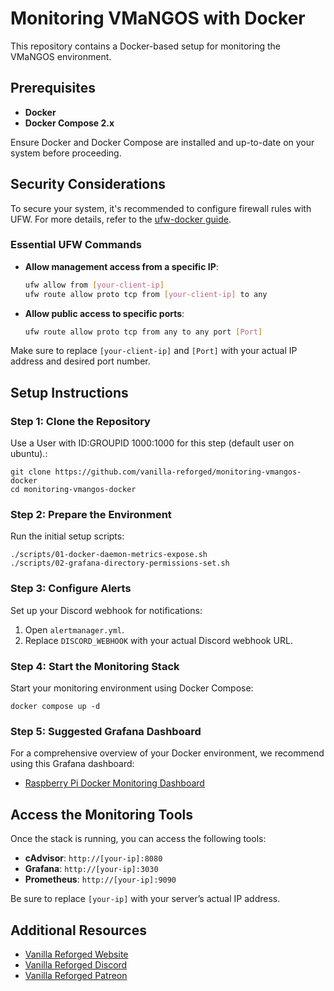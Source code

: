 # Monitoring VMaNGOS with Docker

This repository contains a Docker-based setup for monitoring the VMaNGOS environment.

## Prerequisites

- **Docker**
- **Docker Compose 2.x**

Ensure Docker and Docker Compose are installed and up-to-date on your system before proceeding.

## Security Considerations

To secure your system, it's recommended to configure firewall rules with UFW. For more details, refer to the [ufw-docker guide](https://github.com/chaifeng/ufw-docker).

### Essential UFW Commands

- **Allow management access from a specific IP**:
    ```sh
    ufw allow from [your-client-ip]
    ufw route allow proto tcp from [your-client-ip] to any
    ```

- **Allow public access to specific ports**:
    ```sh
    ufw route allow proto tcp from any to any port [Port]
    ```

Make sure to replace `[your-client-ip]` and `[Port]` with your actual IP address and desired port number.

## Setup Instructions

### Step 1: Clone the Repository

Use a User with ID:GROUPID 1000:1000 for this step (default user on ubuntu).:

    git clone https://github.com/vanilla-reforged/monitoring-vmangos-docker
    cd monitoring-vmangos-docker

### Step 2: Prepare the Environment

Run the initial setup scripts:

    ./scripts/01-docker-daemon-metrics-expose.sh
    ./scripts/02-grafana-directory-permissions-set.sh

### Step 3: Configure Alerts

Set up your Discord webhook for notifications:

1. Open `alertmanager.yml`.
2. Replace `DISCORD_WEBHOOK` with your actual Discord webhook URL.

### Step 4: Start the Monitoring Stack

Start your monitoring environment using Docker Compose:

    docker compose up -d

### Step 5: Suggested Grafana Dashboard

For a comprehensive overview of your Docker environment, we recommend using this Grafana dashboard:

- [Raspberry Pi Docker Monitoring Dashboard](https://grafana.com/grafana/dashboards/15120-raspberry-pi-docker-monitoring/)

## Access the Monitoring Tools

Once the stack is running, you can access the following tools:

- **cAdvisor**: `http://[your-ip]:8080`
- **Grafana**: `http://[your-ip]:3030`
- **Prometheus**: `http://[your-ip]:9090`

Be sure to replace `[your-ip]` with your server’s actual IP address.

## Additional Resources

- [Vanilla Reforged Website](https://vanillareforged.org/)
- [Vanilla Reforged Discord](https://discord.gg/KkkDV5zmPb)
- [Vanilla Reforged Patreon](https://www.patreon.com/vanillareforged)
